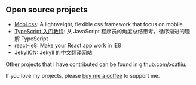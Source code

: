 ## Open source projects

- [Mobi.css](https://github.com/xcatliu/mobi.css): A lightweight, flexible css framework that focus on mobile
- [TypeScript 入门教程](https://github.com/xcatliu/typescript-tutorial): 从 JavaScript 程序员的角度总结思考，循序渐进的理解 TypeScript
- [react-ie8](https://github.com/xcatliu/react-ie8): Make your React app work in IE8
- [JekyllCN](https://github.com/xcatliu/jekyllcn): Jekyll 的中文翻译网站

Other projects that I have contributed can be found in [github.com/xcatliu](https://github.com/xcatliu).

If you love my projects, please [buy me a coffee](https://github.com/xcatliu/buy-me-a-coffee) to support me.
